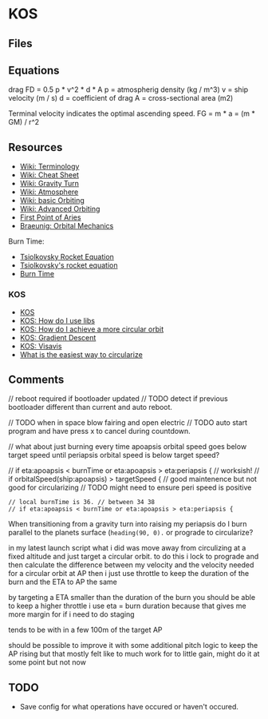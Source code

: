 # KOS

## Files

## Equations

drag
FD = 0.5 p * v^2 * d * A
p = atmospherig density (kg / m^3)
v = ship velocity (m / s)
d = coefficient of drag
A = cross-sectional area (m2)

Terminal velocity indicates the optimal ascending speed.
FG = m * a = (m * GM) / r^2


## Resources

- [Wiki: Terminology](https://wiki.kerbalspaceprogram.com/wiki/Terminology)
- [Wiki: Cheat Sheet](https://wiki.kerbalspaceprogram.com/wiki/Cheat_sheet)
- [Wiki: Gravity Turn](https://wiki.kerbalspaceprogram.com/wiki/Gravity_turn)
- [Wiki: Atmosphere](https://wiki.kerbalspaceprogram.com/wiki/Atmosphere)
- [Wiki: basic Orbiting](https://wiki.kerbalspaceprogram.com/wiki/Tutorial:_Basic_Orbiting_(Math))
- [Wiki: Advanced Orbiting](https://wiki.kerbalspaceprogram.com/wiki/Tutorial:_Advanced_Orbiting)
- [First Point of Aries](https://en.wikipedia.org/wiki/First_Point_of_Aries)
- [Braeunig: Orbital Mechanics](http://www.braeunig.us/space/orbmech.htm)

Burn Time:

- [Tsiolkovsky Rocket Equation](https://en.wikipedia.org/wiki/Tsiolkovsky_rocket_equation)
- [Tsiolkovsky's rocket equation](https://canmom.github.io/physics/rocket-equation#information-staging)
- [Burn Time](https://www.reddit.com/r/Kos/comments/3ftcwk/compute_burn_time_with_calculus/)

### KOS

- [KOS](https://ksp-kos.github.io/KOS/contents.html)
- [KOS: How do I use libs](https://www.reddit.com/r/Kos/comments/43wgoc/how_do_i_use_libraries/)
- [KOS: How do I achieve a more circular orbit](https://www.reddit.com/r/KerbalSpaceProgram/comments/2c2bo5/how_can_i_achieve_a_more_circular_orbit/)
- [KOS: Gradient Descent](https://www.reddit.com/r/Kos/comments/bg7qlz/gradient_descent_is_finding_unusual_solution/)
- [KOS: Visavis](https://www.reddit.com/r/Kos/comments/azr17q/how_can_you_calculate_the_circularisation_burn/)
- [What is the easiest way to circularize](https://www.reddit.com/r/Kos/comments/2wuo9o/what_is_the_easiest_way_to_circularize_while/)

## Comments

// reboot required if bootloader updated
// TODO detect if previous bootloader different than current and auto reboot.

// TODO when in space blow fairing and open electric
// TODO auto start program and have press x to cancel during countdown.

// what about just burning every time apoapsis orbital speed goes below target speed until periapsis orbital speed is below target speed?

// if eta:apoapsis < burnTime or eta:apoapsis > eta:periapsis { // worksish!
// if orbitalSpeed(ship:apoapsis) > targetSpeed {  // good maintenence but not good for circularizing
// TODO might need to ensure peri speed is positive

	// local burnTime is 36. // between 34 38
	// if eta:apoapsis < burnTime or eta:apoapsis > eta:periapsis {

When transitioning from a gravity turn into raising my periapsis do I burn parallel to the planets surface (`heading(90, 0).` or prograde to circularize?

in my latest launch script what i did was move away from circulizing at a fixed altitude and just target a circular orbit.
to do this i lock to prograde and then calculate the difference between my velocity and the velocity needed for a circular orbit at AP then i just use throttle to keep the duration of the burn and the ETA to AP the same

by targeting a ETA smaller than the duration of the burn you should be able to keep a higher throttle i use eta =  burn duration because that gives me more margin for if i need to do staging

 tends to be with in a few 100m of the target AP

should be possible to improve it with some additional pitch logic to keep the AP rising but that mostly felt like to much work for to little gain, might do it at some point but not now

## TODO

- Save config for what operations have occured or haven't occured.



